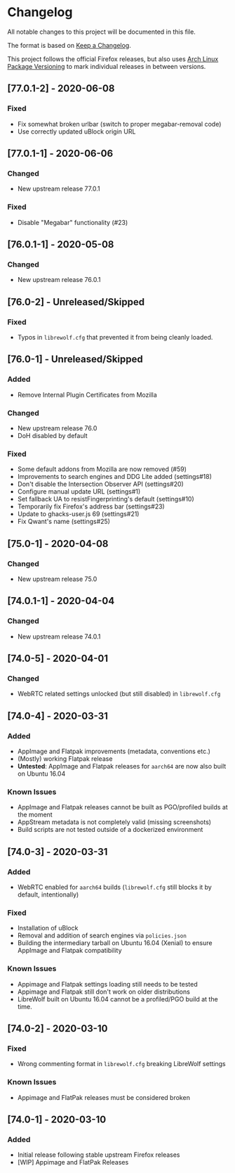 # Changelog

All notable changes to this project will be documented in this file.

The format is based on [Keep a Changelog](https://keepachangelog.com/en/1.0.0/).

This project follows the official Firefox releases, but also uses
[Arch Linux Package Versioning](https://wiki.archlinux.org/index.php/Arch_package_guidelines#Package_versioning) to mark individual releases in between versions.

## [77.0.1-2] - 2020-06-08

### Fixed

- Fix somewhat broken urlbar (switch to proper megabar-removal code)
- Use correctly updated uBlock origin URL

## [77.0.1-1] - 2020-06-06

### Changed

- New upstream release 77.0.1

### Fixed

- Disable "Megabar" functionality (#23)

## [76.0.1-1] - 2020-05-08

### Changed

- New upstream release 76.0.1

## [76.0-2] - Unreleased/Skipped

### Fixed

- Typos in `librewolf.cfg` that prevented it from being cleanly loaded.

## [76.0-1] - Unreleased/Skipped

### Added

- Remove Internal Plugin Certificates from Mozilla

### Changed

- New upstream release 76.0
- DoH disabled by default

### Fixed

- Some default addons from Mozilla are now removed (#59)
- Improvements to search engines and DDG Lite added (settings#18)
- Don't disable the Intersection Observer API (settings#20)
- Configure manual update URL (settings#1)
- Set fallback UA to resistFingerprinting's default (settings#10)
- Temporarily fix Firefox's address bar (settings#23)
- Update to ghacks-user.js 69 (settings#21)
- Fix Qwant's name (settings#25)

## [75.0-1] - 2020-04-08

### Changed

- New upstream release 75.0

## [74.0.1-1] - 2020-04-04

### Changed

- New upstream release 74.0.1

## [74.0-5] - 2020-04-01

### Changed

- WebRTC related settings unlocked (but still disabled) in `librewolf.cfg`

## [74.0-4] - 2020-03-31

### Added

- AppImage and Flatpak improvements (metadata, conventions etc.)
- (Mostly) working Flatpak release
- **Untested**: AppImage and Flatpak releases for `aarch64` are now also built on Ubuntu 16.04

### Known Issues

- AppImage and Flatpak releases cannot be built as PGO/profiled builds at the moment
- AppStream metadata is not completely valid (missing screenshots)
- Build scripts are not tested outside of a dockerized environment

## [74.0-3] - 2020-03-31

### Added

- WebRTC enabled for `aarch64` builds (`librewolf.cfg` still blocks it by default, intentionally)

### Fixed

- Installation of uBlock
- Removal and addition of search engines via `policies.json`
- Building the intermediary tarball on Ubuntu 16.04 (Xenial) to ensure AppImage and Flatpak compatibility

### Known Issues

- Appimage and Flatpak settings loading still needs to be tested
- Appimage and Flatpak still don't work on older distributions
- LibreWolf built on Ubuntu 16.04 cannot be a profiled/PGO build at the time.

## [74.0-2] - 2020-03-10

### Fixed

- Wrong commenting format in `librewolf.cfg` breaking LibreWolf settings

### Known Issues

- Appimage and FlatPak releases must be considered broken

## [74.0-1] - 2020-03-10

### Added

- Initial release following stable upstream Firefox releases
- [WIP] Appimage and FlatPak Releases
